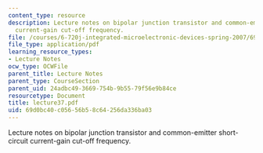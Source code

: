 ```yaml
---
content_type: resource
description: Lecture notes on bipolar junction transistor and common-emitter short-circuit
  current-gain cut-off frequency.
file: /courses/6-720j-integrated-microelectronic-devices-spring-2007/69d0bc40c05656b58c64256da336ba03_lecture37.pdf
file_type: application/pdf
learning_resource_types:
- Lecture Notes
ocw_type: OCWFile
parent_title: Lecture Notes
parent_type: CourseSection
parent_uid: 24adbc49-3669-754b-9b55-79f56e9b84ce
resourcetype: Document
title: lecture37.pdf
uid: 69d0bc40-c056-56b5-8c64-256da336ba03
---
```

Lecture notes on bipolar junction transistor and common-emitter short-circuit current-gain cut-off frequency.

